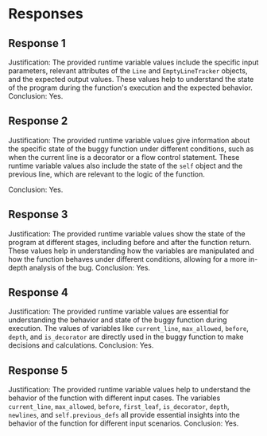 # Responses
## Response 1
Justification: The provided runtime variable values include the specific input parameters, relevant attributes of the `Line` and `EmptyLineTracker` objects, and the expected output values. These values help to understand the state of the program during the function's execution and the expected behavior.
Conclusion: Yes.

## Response 2
Justification: The provided runtime variable values give information about the specific state of the buggy function under different conditions, such as when the current line is a decorator or a flow control statement. These runtime variable values also include the state of the `self` object and the previous line, which are relevant to the logic of the function.

Conclusion: Yes.

## Response 3
Justification: The provided runtime variable values show the state of the program at different stages, including before and after the function return. These values help in understanding how the variables are manipulated and how the function behaves under different conditions, allowing for a more in-depth analysis of the bug.
Conclusion: Yes.

## Response 4
Justification: The provided runtime variable values are essential for understanding the behavior and state of the buggy function during execution. The values of variables like `current_line`, `max_allowed`, `before`, `depth`, and `is_decorator` are directly used in the buggy function to make decisions and calculations.
Conclusion: Yes.

## Response 5
Justification: The provided runtime variable values help to understand the behavior of the function with different input cases. The variables `current_line`, `max_allowed`, `before`, `first_leaf`, `is_decorator`, `depth`, `newlines`, and `self.previous_defs` all provide essential insights into the behavior of the function for different input scenarios.
Conclusion: Yes.

